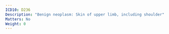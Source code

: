 ```yaml
---
ICD10: D236
Description: "Benign neoplasm: Skin of upper limb, including shoulder"
Matters: No
Weight: 0
---
```

